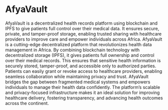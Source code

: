 # AfyaVault
AfyaVault is a decentralized health records platform using blockchain and IPFS to give patients full control over their medical data. It ensures secure, private, and tamper-proof storage, enabling trusted sharing with healthcare providers to improve care and empower individuals across Africa.
AfyaVault is a cutting-edge decentralized platform that revolutionizes health data management in Africa. By combining blockchain technology with decentralized storage (IPFS), it gives patients full ownership and control over their medical records. This ensures that sensitive health information is securely stored, tamper-proof, and accessible only to authorized parties. Patients can easily grant or revoke access to healthcare providers, enabling seamless collaboration while maintaining privacy and trust. AfyaVault bridges the gap between fragmented medical systems and empowers individuals to manage their health data confidently. The platform’s scalable and privacy-focused infrastructure makes it an ideal solution for improving healthcare delivery, fostering transparency, and advancing health outcomes across the continent.
